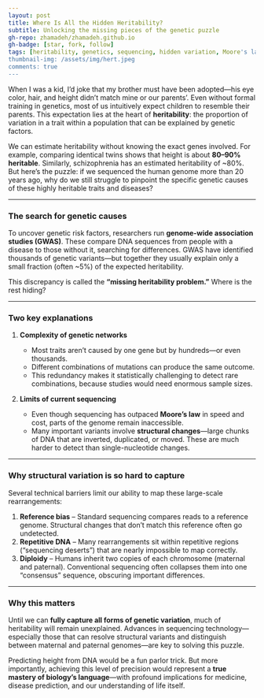 ```yaml
---
layout: post
title: Where Is All the Hidden Heritability?
subtitle: Unlocking the missing pieces of the genetic puzzle
gh-repo: zhamadeh/zhamadeh.github.io
gh-badge: [star, fork, follow]
tags: [heritability, genetics, sequencing, hidden variation, Moore's law]
thumbnail-img: /assets/img/hert.jpeg
comments: true
---
```


When I was a kid, I’d joke that my brother must have been adopted—his eye color, hair, and height didn’t match mine or our parents’. Even without formal training in genetics, most of us intuitively expect children to resemble their parents. This expectation lies at the heart of **heritability**: the proportion of variation in a trait within a population that can be explained by genetic factors.  

We can estimate heritability without knowing the exact genes involved. For example, comparing identical twins shows that height is about **80–90% heritable**. Similarly, schizophrenia has an estimated heritability of ~80%. But here’s the puzzle: if we sequenced the human genome more than 20 years ago, why do we still struggle to pinpoint the specific genetic causes of these highly heritable traits and diseases?

---

### The search for genetic causes

To uncover genetic risk factors, researchers run **genome-wide association studies (GWAS)**. These compare DNA sequences from people with a disease to those without it, searching for differences. GWAS have identified thousands of genetic variants—but together they usually explain only a small fraction (often ~5%) of the expected heritability.  

This discrepancy is called the **“missing heritability problem.”** Where is the rest hiding?

---

### Two key explanations

1. **Complexity of genetic networks**  
   - Most traits aren’t caused by one gene but by hundreds—or even thousands.  
   - Different combinations of mutations can produce the same outcome.  
   - This redundancy makes it statistically challenging to detect rare combinations, because studies would need enormous sample sizes.

2. **Limits of current sequencing**  
   - Even though sequencing has outpaced **Moore’s law** in speed and cost, parts of the genome remain inaccessible.  
   - Many important variants involve **structural changes**—large chunks of DNA that are inverted, duplicated, or moved. These are much harder to detect than single-nucleotide changes.

---

### Why structural variation is so hard to capture

Several technical barriers limit our ability to map these large-scale rearrangements:

1. **Reference bias** – Standard sequencing compares reads to a reference genome. Structural changes that don’t match this reference often go undetected.  
2. **Repetitive DNA** – Many rearrangements sit within repetitive regions (“sequencing deserts”) that are nearly impossible to map correctly.  
3. **Diploidy** – Humans inherit two copies of each chromosome (maternal and paternal). Conventional sequencing often collapses them into one “consensus” sequence, obscuring important differences.

---

### Why this matters

Until we can **fully capture all forms of genetic variation**, much of heritability will remain unexplained. Advances in sequencing technology—especially those that can resolve structural variants and distinguish between maternal and paternal genomes—are key to solving this puzzle.  

Predicting height from DNA would be a fun parlor trick. But more importantly, achieving this level of precision would represent a **true mastery of biology’s language**—with profound implications for medicine, disease prediction, and our understanding of life itself.
